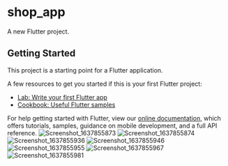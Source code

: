 # shop_app

A new Flutter project.

## Getting Started

This project is a starting point for a Flutter application.

A few resources to get you started if this is your first Flutter project:

- [Lab: Write your first Flutter app](https://flutter.dev/docs/get-started/codelab)
- [Cookbook: Useful Flutter samples](https://flutter.dev/docs/cookbook)

For help getting started with Flutter, view our
[online documentation](https://flutter.dev/docs), which offers tutorials,
samples, guidance on mobile development, and a full API reference.
![Screenshot_1637855873](https://user-images.githubusercontent.com/68896404/143473082-cfc9a135-f1a2-401f-a8b2-936dd628aa7a.png)
![Screenshot_1637855874](https://user-images.githubusercontent.com/68896404/143473093-70d6357d-6c7e-43c7-95de-09d21af74631.png)
![Screenshot_1637855936](https://user-images.githubusercontent.com/68896404/143473108-4c700768-fde2-4e81-a124-b455fac46a9f.png)
![Screenshot_1637855946](https://user-images.githubusercontent.com/68896404/143473122-ee99015e-4c1a-498f-b70a-5538a4e0299a.png)
![Screenshot_1637855955](https://user-images.githubusercontent.com/68896404/143473142-a2d8a15b-ad25-4394-9235-19c8c6538ae5.png)
![Screenshot_1637855967](https://user-images.githubusercontent.com/68896404/143473153-1141c7d5-4efd-4e9b-9d89-9fbb49d3839f.png)
![Screenshot_1637855981](https://user-images.githubusercontent.com/68896404/143473162-493c76d9-2563-49cf-8877-c3a06c80f845.png)
